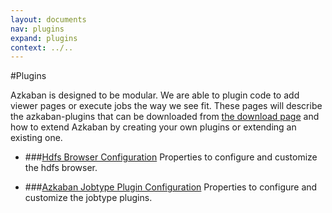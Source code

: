 ```yaml
---
layout: documents
nav: plugins
expand: plugins
context: ../..
---
```

#Plugins

Azkaban is designed to be modular. We are able to plugin code to add viewer pages or
execute jobs the way we see fit. These pages will describe the azkaban-plugins that
can be downloaded from [the download page](../../downloads.html) and how to extend
Azkaban by creating your own plugins or extending an existing one.

* ###[Hdfs Browser Configuration](./hdfsbrowser.html)
	Properties to configure and customize the hdfs browser.

* ###[Azkaban Jobtype Plugin Configuration](./jobtypeplugin.html)
	Properties to configure and customize the jobtype plugins.
